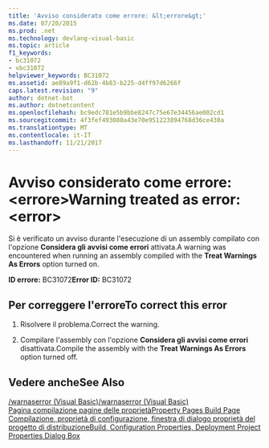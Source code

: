 ```yaml
---
title: 'Avviso considerato come errore: &lt;errore&gt;'
ms.date: 07/20/2015
ms.prod: .net
ms.technology: devlang-visual-basic
ms.topic: article
f1_keywords:
- bc31072
- vbc31072
helpviewer_keywords: BC31072
ms.assetid: ae89a9f1-d62b-4b83-b225-d4ff97d6266f
caps.latest.revision: "9"
author: dotnet-bot
ms.author: dotnetcontent
ms.openlocfilehash: bc9edc781e5b9bbe8247c75e67e34456ae002cd1
ms.sourcegitcommit: 4f3fef493080a43e70e951223894768d36ce430a
ms.translationtype: MT
ms.contentlocale: it-IT
ms.lasthandoff: 11/21/2017
---
```

# <a name="warning-treated-as-error-lterrorgt"></a><span data-ttu-id="608fe-102">Avviso considerato come errore: &lt;errore&gt;</span><span class="sxs-lookup"><span data-stu-id="608fe-102">Warning treated as error: &lt;error&gt;</span></span>
<span data-ttu-id="608fe-103">Si è verificato un avviso durante l'esecuzione di un assembly compilato con l'opzione **Considera gli avvisi come errori** attivata.</span><span class="sxs-lookup"><span data-stu-id="608fe-103">A warning was encountered when running an assembly compiled with the **Treat Warnings As Errors** option turned on.</span></span>  
  
 <span data-ttu-id="608fe-104">**ID errore:** BC31072</span><span class="sxs-lookup"><span data-stu-id="608fe-104">**Error ID:** BC31072</span></span>  
  
## <a name="to-correct-this-error"></a><span data-ttu-id="608fe-105">Per correggere l'errore</span><span class="sxs-lookup"><span data-stu-id="608fe-105">To correct this error</span></span>  
  
1.  <span data-ttu-id="608fe-106">Risolvere il problema.</span><span class="sxs-lookup"><span data-stu-id="608fe-106">Correct the warning.</span></span>  
  
2.  <span data-ttu-id="608fe-107">Compilare l'assembly con l'opzione **Considera gli avvisi come errori** disattivata.</span><span class="sxs-lookup"><span data-stu-id="608fe-107">Compile the assembly with the **Treat Warnings As Errors** option turned off.</span></span>  
  
## <a name="see-also"></a><span data-ttu-id="608fe-108">Vedere anche</span><span class="sxs-lookup"><span data-stu-id="608fe-108">See Also</span></span>  
 [<span data-ttu-id="608fe-109">/warnaserror (Visual Basic)</span><span class="sxs-lookup"><span data-stu-id="608fe-109">/warnaserror (Visual Basic)</span></span>](../../visual-basic/reference/command-line-compiler/warnaserror.md)  
 [<span data-ttu-id="608fe-110">Pagina compilazione pagine delle proprietà</span><span class="sxs-lookup"><span data-stu-id="608fe-110">Property Pages Build Page</span></span>](http://msdn.microsoft.com/en-us/1e499ee7-5bd6-44ca-a048-82c357fafaa7)  
 [<span data-ttu-id="608fe-111">Compilazione, proprietà di configurazione, finestra di dialogo proprietà del progetto di distribuzione</span><span class="sxs-lookup"><span data-stu-id="608fe-111">Build, Configuration Properties, Deployment Project Properties Dialog Box</span></span>](http://msdn.microsoft.com/en-us/45cf8bf4-56aa-4f2d-bdef-908c7010d7fc)

